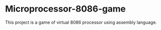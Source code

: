 # Microprocessor-8086-game
This project is a game of virtual 8086 processor using assembly language.
